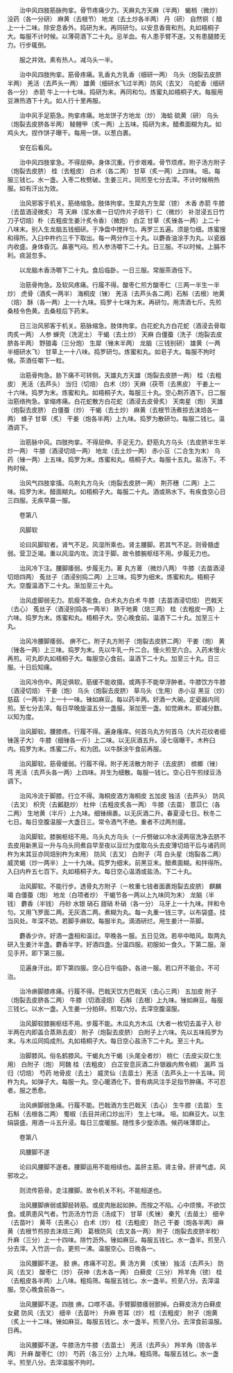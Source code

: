 <!-- { "loadSidebar": true } -->
　　治中风四肢筋脉拘挛。骨节疼痛少力。天麻丸方天麻（半两） 蝎梢（微炒） 没药（各一分研） 麻黄（去根节） 地龙（去土炒各半两） 丹（研） 自然铜（ 醋上一十二味。除安息香外。捣研为末。再同研匀。以安息香膏和剂。丸如梧桐子大。每服不计时候。以薄荷酒下二十丸。忌羊血。有人患手臂不遂。又有患腿膝无力。行步辄倒。

　　服之并效。素有热人。减乌头一半。

　　治中风四肢拘挛。筋骨疼痛。乳香丸方乳香（细研一两） 乌头（炮裂去皮脐半两） 羌活（去芦头一两） 雄黄（细研水飞过半两）防风（去叉） 乌蛇香（细研各一分） 赤箭 牛上一十七味。捣研为末。再同和匀。炼蜜丸如梧桐子大。每服用豆淋热酒下十丸。如人行十里再服。

　　治中风手足筋急。拘挛疼痛。地龙饼子方地龙（炒） 海蛤 硫黄（研） 乌头（炮裂去皮脐各半两） 鲮鲤甲（炙一两）上五味。捣研为末。醋煮面糊为丸。如鸡头大。捏作饼子曝干。每用一饼。以葱白裹。

　　安在后看风。

　　治中风四肢挛急。不得屈伸。身体沉重。行步艰难。骨节烦疼。附子汤方附子（炮裂去皮脐） 桂（去粗皮） 白术（各二两） 甘草（炙一两）上四味。 咀。每服三钱匕。水一盏。入枣二枚劈破。生姜三片。同煎至七分去滓。不计时候稍热服。如有汗出为效。

　　治风邪客于机关。筋络缩急。肢体拘挛。生犀丸方生犀（镑） 木香 赤箭 牛膝（去苗酒浸微炙） 芎 天麻（浆水煮一日切作片子焙干）仁（微炒） 补泔浸五日竹刀子切焙）朴（去粗皮生姜汁炙令香）（微炮） 白芷 甘草（炙锉各一两）上二十八味末。别入生龙脑五钱细研。于净盘中搅拌匀。再罗三五遍。须是匀细。炼蜜搜和得所。入臼中杵约三千下取出。每一两分作三十丸。以麝香油涂手为丸。以瓷器内收盛。身体昏沉。鼻塞气闷。煎人参汤嚼下二十丸。日三服。不以时候。上膈不利。痰涎忽多。

　　以龙脑木香汤嚼下二十丸。食后临卧。一日三服。常服茶酒任下。

　　治筋骨拘急。及软风疼痛。行履不得。酸枣仁煎方酸枣仁（三两一半生一半炒） 虎骨（酒炙一两半） 海桐皮（锉） 羌活（去芦头各二两）石斛（去根）地黄（焙） 酥（各一两）上一十九味。捣罗十七味为末。再研匀。用清酒七斤。先煎桑枝令色黄。去桑枝后下药末。

　　日三治风邪客于机关。筋脉缩急。肢体拘挛。白花蛇丸方白花蛇（酒浸去骨取肉炙一两） 人参 蝉壳（洗泥土） 干蝎（去土炒） 天麻 白僵蚕（洗子（炮裂去皮脐各半两） 野狼毒（三分炮） 生犀（锉末半两） 龙脑（三钱别研） 雄黄（一两半细研水飞） 甘草上一十八味。捣罗研匀。炼蜜和丸。如皂子大。每服不拘时候。茶酒任嚼下一粒。

　　治筋骨拘急。胁下痛不可转侧。天雄丸方天雄（炮裂去皮脐一两） 桂（去粗皮） 羌活（去芦头） 当归（切焙） 白术（炒）天麻（茯苓（去黑皮） 干姜上一十六味。捣罗为末。炼蜜和丸。如梧桐子大。每服三十丸。空心荆芥酒下。日二服治筋络拘急。挛缩疼痛。白花蛇散方白花蛇（酒浸去皮骨炙） 天南星（炮） 天雄（炮裂去皮脐） 白僵蚕（炒） 干蝎（去土炒） 麻黄（去根节汤煮掠去沫焙各一两） 蜂子 甘草（炙） 干姜（炮各半两）上九味。捣罗为散研匀。每服二钱匕。温酒调下。

　　治筋脉中风。四肢拘挛。不得屈伸。手足无力。舒筋丸方乌头（去皮脐半生半炒一两） 牛膝（酒浸切焙一两） 地龙（去土炒一两） 赤小豆（二合生为末） 乌药（锉一两）上五味。捣罗为末。炼蜜和丸。梧桐子大。每服十五丸。盐汤下。不拘时候。

　　治风气四肢挛搐。乌荆丸方乌头（炮裂去皮脐一两） 荆芥穗（二两）上二味。捣罗为末。醋面糊丸。如梧桐子大。每服二十丸。酒或熟水下。有疾食空心日三四服。无疾早晨一服。

　　卷第八

　　风脚软

　　论曰风脚软者。肾气不足。风湿所乘也。肾主腰脚。若其气不足。则骨髓虚弱。营卫乏竭。重以风湿内攻。流注于脚。故令膝腕枢纽不用。步履无力也。

　　治风冷下注。腰脚痿弱。步履无力。萆 丸方萆 （微炒八两） 牛膝（去苗酒浸切焙四两） 菟丝子（酒浸别捣二两）上三味。捣罗为细末。炼蜜和丸。梧桐子大。空腹温酒下二十丸。渐加至三十丸。

　　治风虚脚弱无力。肌瘦不能食。白术丸方白术 牛膝（去苗酒浸切焙） 巴戟天（去心） 菟丝子（酒浸别捣各一两半） 熟干地黄（焙三两） 桂（去粗皮一两）上六味。捣罗为末。炼蜜和丸。梧桐子大。空心晚食前。温酒下二十丸。加至三十丸。

　　治风冷腰脚痿弱。 痹不仁。附子丸方附子（炮裂去皮脐二两） 干姜（炮） 黄 （锉各一两）上三味。捣罗为末。先以牛乳一升二合。慢火煎至六合。入药末慢火再煎。可丸即丸如梧桐子大。每服空心食前。温酒下二十丸。加至三十丸。日三服。十日后知痛。

　　治风冷伤中。两足俱软。筋缓不能收摄。或两手不能举浮肿者。牛膝饮方牛膝（酒浸切焙） 干姜（炮） 乌头（炮裂去皮脐） 草乌头（生用） 赤小豆 黑豆（炒）慈菇（一两半）上一十一味。锉如麻豆。每以药半两。好酒一大碗。定瓷器内同煎。至七分去滓。每日早晚旋温五分一盏服。渐加至一盏。如觉麻木。即减分数。以知为度。

　　治风脚软。腰膝疼。行履不得。遍身瘙痒。何首乌丸方何首乌（大片花纹者细锉莲子大） 牛膝（细锉各一斤）上二味。以无灰酒五升。浸七宿曝干。木杵臼内。捣罗为末。炼蜜二斤。和为团。以牛酥涂午食前再服。

　　治风脚软。筋骨缓弱。行履不得。附子羌活散方附子（去皮脐） 槟榔（锉） 芎 羌活（去芦头各一两）上四味。并生为细散。每服一钱匕。空心日午煎绿豆汤调下。

　　治风冷流于脚膝。行立不得。海桐皮酒方海桐皮 五加皮 独活（去芦头） 防风（去叉） 枳壳（去瓤麸炒） 杜仲（去粗皮炙各一两） 牛膝（去苗） 薏苡仁（各二两） 生地黄（半斤）上九味。细锉绵裹。以无灰酒二升。春夏浸七日。秋冬二七日。每日空腹温服一大盏日三。常令酒气不绝。重者不过两剂瘥。

　　治风脚软。膝腕枢纽不用。乌头丸方乌头（一斤劈破以冷水浸两宿洗净去脐不去皮用新黑豆一升与乌头同煮自早至夜以豆烂为度取乌头去皮薄切焙干后与诸药同杵为末其豆亦同焙别杵为末用） 防风（去叉） 白附子（芎 白头星（炮裂各二两） 威灵蝎（炒一两半）上一十九味。捣罗为细末。前黑豆末。醋煮面糊。和拌得所。入臼内杵五七百下。丸如梧桐子大。每日空心温酒或盐汤。下二十丸。

　　治风脚软。不能行步。透骨丸方附子（一枚重七钱者面裹炮裂去皮脐） 麒麟竭 白僵蚕（炮） 地龙（白项者炒） 干蝎节各一两以上九味同为末） 龙脑（半钱） 麝香（半钱） 丹砂 水银 硝石 甜硝 朴硝（各一分） 马牙上一十九味。拌和令匀。又用飞罗面二两。无灰酒二两。煮糊为丸。每一丸重一钱三字。以布袋盛。挂当风处。年深不妨。若脚手麻软。每服半丸。滴酒研烂。用生姜汁一茶脚。

　　麝香少许。好酒一盏相和温过。早晚各一服。五日见效。若卒中暗风。取两丸研入生姜汁半盏。麝香半字。好酒四盏。分温四服。初服如一食久。下第二服。渐见手开。即下第三服。

　　见遍身汗出。即下第四服。空心日午临卧。各进一服。若口开不能合。不可治。

　　治冷痹脚膝疼痛。行履不得。巴戟天饮方巴戟天（去心三两） 五加皮 附子（炮裂去皮脐各二两） 牛膝（切酒浸焙） 石斛（去根）上九味。锉如麻豆。每服三钱匕。以水一盏。入生姜一分拍碎。煎取六分。去滓空腹温服。

　　治风脚软膝腕枢纽不用。步履不能。木瓜丸方木瓜（大者一枚切去盖子入 砂半两在内即盖合蒸熟去皮） 附子（炮裂去皮脐） 白附子上六味。先以五味捣罗为末。与木瓜同捣成剂。丸如梧桐子大。每日空心盐汤下二十丸。至三十丸。

　　治脚膝风。俗名鹤膝风。干蝎丸方干蝎（头尾全者炒） 桃仁（去皮尖双仁生用） 白附子（炮） 阿魏 桂（去粗皮） 白芷安息灰酒二升银器内熬令稠） 漏芦 当归（切焙） 芍药 地骨皮（去土） 威灵仙（去苗土）羌活（去芦头上一十五味。同杵为丸。如弹子大。每服一丸。空心暖酒化下。昔有病风注手足指节肿痛。不可忍者。服之悉愈。

　　治风痹脚弱急痛。行履不能。巴戟酒方生巴戟天（去心） 生牛膝（去苗） 生石斛（去根各二两） 蜀椒（去目并闭口炒出汗） 生上七味。 咀。如麻豆大。以生绢袋盛。用酒一斗五升浸。每日三度暖服。随性多少旋添酒。候药味薄即止。

　　卷第八

　　风腰脚不遂

　　论曰风腰脚不遂者。腰脚运用不能相续也。盖肝主筋。肾主骨。肝肾气虚。风邪攻之。

　　则流传筋骨。走注腰脚。故令机关不利。不能相遂也。

　　治风腰脚痹弱或脚胫转筋。或皮肉胀起如肿。而按之不陷。心中烦懊。不欲饮食。或夙患风气者。竹沥汤方竹沥（汤成下） 甘草（炙锉） 秦艽（去苗土） 细辛（去苗叶） 黄芩（去黑心） 白术（炒） 桂（去粗皮） 防己 干姜（炮各半两） 麻黄（去根节煎掠去沫焙三两） 葛根防风（去叉各一两） 附子（炮裂去皮脐半枚） 升麻（三分）上一十四味。除竹沥外。锉如麻豆。每服五钱匕。水一盏半。煎至八分去滓。入竹沥一合。更煎一沸。温服空心。日晚各一。

　　治风腰脚不遂。 胫 痹。疼痛不可忍。黄 汤方黄 （炙锉） 独活（去芦头） 防风（去叉） 酸枣仁（炒） 茯神（去木各一两） 白藓皮（三分） 羚羊角（镑） 桂（去粗皮各半两）上八味。粗捣筛。每服五钱匕。水一盏半。煎至八分。去滓温服。空心晚食前各一。

　　治风腰脚不遂。四肢 痹。口噤不语。手臂脚膝痿弱颤掉。白藓皮汤方白藓皮 女葳 防风（去叉） 细辛（去苗叶） 升麻 苍耳（炒） 桂（去粗皮） 附子（炮黄（炙上一十二味。锉如麻豆。每服五钱匕。水一盏半。煎至八分。去滓食前温服。日再。

　　治风腰脚不遂。牛膝汤方牛膝（去苗土） 羌活（去芦头） 羚羊角（镑各半两） 升麻 酸枣仁（炒） 芍药（各三分）上九味。粗捣筛。每服五钱匕。水一盏半。煎至八分。去滓温服不拘时。

